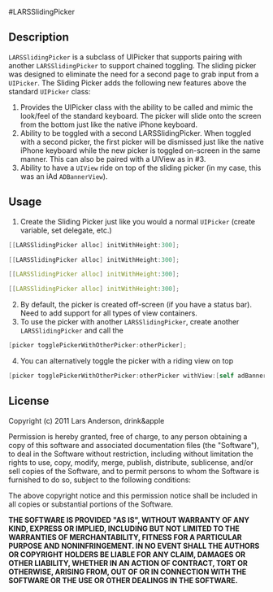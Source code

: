 #LARSSlidingPicker

## Description
`LARSSlidingPicker` is a subclass of UIPicker that supports pairing with another `LARSSlidingPicker` to support chained toggling.  The sliding picker was designed to eliminate the need for a second page to grab input from a `UIPicker`.
The Sliding Picker adds the following new features above the standard `UIPicker` class:

1. Provides the UIPicker class with the ability to be called and mimic the look/feel of the standard keyboard.  The picker will slide onto the screen from the bottom just like the native iPhone keyboard.
2. Ability to be toggled with a second LARSSlidingPicker.  When toggled with a second picker, the first picker will be dismissed just like the native iPhone keyboard while the new picker is toggled on-screen in the same manner.  This can also be paired with a UIView as in #3.
3. Ability to have a `UIView` ride on top of the sliding picker (in my case, this was an iAd `ADBannerView`).

## Usage

1. Create the Sliding Picker just like you would a normal `UIPicker` (create variable, set delegate, etc.)
```Objective-C
[[LARSSlidingPicker alloc] initWithHeight:300];
```
```ObjectiveC
[[LARSSlidingPicker alloc] initWithHeight:300];
```
```c
[[LARSSlidingPicker alloc] initWithHeight:300];
```
```C
[[LARSSlidingPicker alloc] initWithHeight:300];
```
2. By default, the picker is created off-screen (if you have a status bar). Need to add support for all types of view containers.
3. To use the picker with another `LARSSlidingPicker`, create another `LARSSlidingPicker` and call the
```objective-c
[picker togglePickerWithOtherPicker:otherPicker];
```
4. You can alternatively toggle the picker with a riding view on top
```objective-c
[picker togglePickerWithOtherPicker:otherPicker withView:[self adBanner]];
```

## License
Copyright (c) 2011 Lars Anderson, drink&apple

Permission is hereby granted, free of charge, to any person obtaining a copy
of this software and associated documentation files (the "Software"), to deal
in the Software without restriction, including without limitation the rights
to use, copy, modify, merge, publish, distribute, sublicense, and/or sell
copies of the Software, and to permit persons to whom the Software is
furnished to do so, subject to the following conditions:

The above copyright notice and this permission notice shall be included in
all copies or substantial portions of the Software.

__THE SOFTWARE IS PROVIDED "AS IS", WITHOUT WARRANTY OF ANY KIND, EXPRESS OR
IMPLIED, INCLUDING BUT NOT LIMITED TO THE WARRANTIES OF MERCHANTABILITY,
FITNESS FOR A PARTICULAR PURPOSE AND NONINFRINGEMENT. IN NO EVENT SHALL THE
AUTHORS OR COPYRIGHT HOLDERS BE LIABLE FOR ANY CLAIM, DAMAGES OR OTHER
LIABILITY, WHETHER IN AN ACTION OF CONTRACT, TORT OR OTHERWISE, ARISING FROM,
OUT OF OR IN CONNECTION WITH THE SOFTWARE OR THE USE OR OTHER DEALINGS IN
THE SOFTWARE.__
